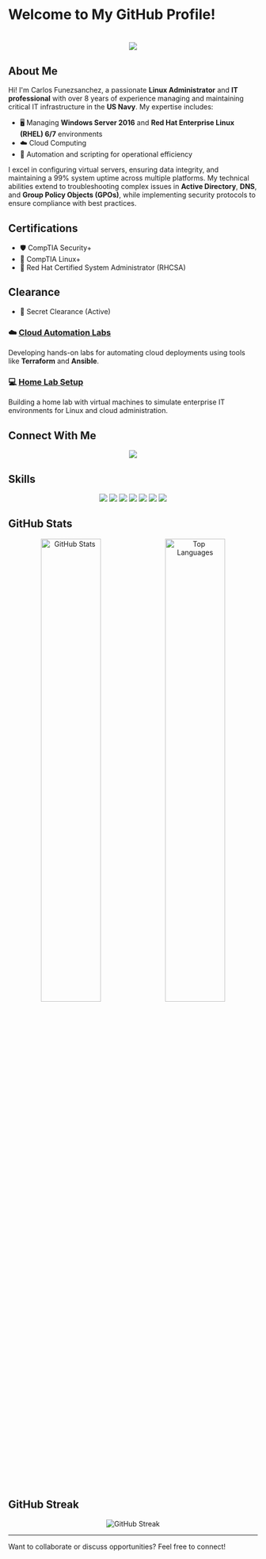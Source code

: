 # Welcome to My GitHub Profile!

<!-- Hi there banner with animated background -->
<h1 align="center">
    <img src="https://readme-typing-svg.herokuapp.com/?font=Righteous&size=35&center=true&vCenter=true&width=500&height=70&duration=4000&lines=Hi+There!+👋;+I'm+Carlos+Funezsanchez!;Linux+%7C+SysAdmin+%7C+" />
</h1>

## About Me
Hi! I'm Carlos Funezsanchez, a passionate **Linux Administrator** and **IT professional** with over 8 years of experience managing and maintaining critical IT infrastructure in the **US Navy**. My expertise includes:
- 🖥️ Managing **Windows Server 2016** and **Red Hat Enterprise Linux (RHEL) 6/7** environments
- ☁️ Cloud Computing
- 🔧 Automation and scripting for operational efficiency

I excel in configuring virtual servers, ensuring data integrity, and maintaining a 99% system uptime across multiple platforms. My technical abilities extend to troubleshooting complex issues in **Active Directory**, **DNS**, and **Group Policy Objects (GPOs)**, while implementing security protocols to ensure compliance with best practices.

## Certifications
- 🛡️ CompTIA Security+
- 🐧 CompTIA Linux+
- 🏅 Red Hat Certified System Administrator (RHCSA)

## Clearance
- 🔐 Secret Clearance (Active)


### ☁️ [Cloud Automation Labs](#)
Developing hands-on labs for automating cloud deployments using tools like **Terraform** and **Ansible**.

### 💻 [Home Lab Setup](#)
Building a home lab with virtual machines to simulate enterprise IT environments for Linux and cloud administration.

## Connect With Me
<div align="center">
  <a href="https://linkedin.com/in/carlosfunezsanchez"><img src="https://img.shields.io/badge/-LinkedIn-blue?style=flat-square&logo=linkedin" /></a>
</div>

## Skills
<div align="center">
  <img src="https://img.shields.io/badge/-Linux-FCC624?logo=linux&logoColor=black" />
  <img src="https://img.shields.io/badge/-Python-3776AB?logo=python&logoColor=white" />
  <img src="https://img.shields.io/badge/-Bash-4EAA25?logo=gnu-bash&logoColor=white" />
  <img src="https://img.shields.io/badge/-Docker-2496ED?logo=docker&logoColor=white" />
  <img src="https://img.shields.io/badge/-Podman-892CA0?logo=podman&logoColor=white" />
  <img src="https://img.shields.io/badge/-Terraform-623CE4?logo=terraform&logoColor=white" />
  <img src="https://img.shields.io/badge/-Ansible-EE0000?logo=ansible&logoColor=white" />
</div>

## GitHub Stats
<div align="center">
  <img src="https://github-readme-stats.vercel.app/api?username=yourusername&show_icons=true&theme=radical" alt="GitHub Stats" style="width: 49%;">
  <img src="https://github-readme-stats.vercel.app/api/top-langs/?username=yourusername&layout=compact&theme=radical" alt="Top Languages" style="width: 49%;">
</div>

## GitHub Streak
<div align="center">
  <img src="https://github-readme-streak-stats.herokuapp.com/?user=yourusername&theme=radical" alt="GitHub Streak">
</div>

---
Want to collaborate or discuss opportunities? Feel free to connect!

